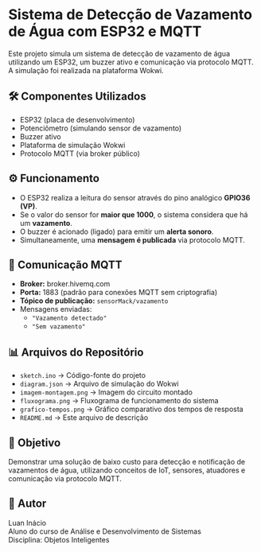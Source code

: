 # Sistema de Detecção de Vazamento de Água com ESP32 e MQTT

Este projeto simula um sistema de detecção de vazamento de água utilizando um ESP32, um buzzer ativo e comunicação via protocolo MQTT. A simulação foi realizada na plataforma Wokwi.

## 🛠️ Componentes Utilizados

- ESP32 (placa de desenvolvimento)
- Potenciômetro (simulando sensor de vazamento)
- Buzzer ativo
- Plataforma de simulação Wokwi
- Protocolo MQTT (via broker público)

## ⚙️ Funcionamento

- O ESP32 realiza a leitura do sensor através do pino analógico **GPIO36 (VP)**.
- Se o valor do sensor for **maior que 1000**, o sistema considera que há um **vazamento**.
- O buzzer é acionado (ligado) para emitir um **alerta sonoro**.
- Simultaneamente, uma **mensagem é publicada** via protocolo MQTT.

## 📡 Comunicação MQTT

- **Broker:** broker.hivemq.com
- **Porta:** 1883 (padrão para conexões MQTT sem criptografia)
- **Tópico de publicação:** `sensorMack/vazamento`
- Mensagens enviadas:
  - `"Vazamento detectado"`
  - `"Sem vazamento"`

## 📊 Arquivos do Repositório

- `sketch.ino` → Código-fonte do projeto
- `diagram.json` → Arquivo de simulação do Wokwi
- `imagem-montagem.png` → Imagem do circuito montado
- `fluxograma.png` → Fluxograma de funcionamento do sistema
- `grafico-tempos.png` → Gráfico comparativo dos tempos de resposta
- `README.md` → Este arquivo de descrição

## 🎯 Objetivo

Demonstrar uma solução de baixo custo para detecção e notificação de vazamentos de água, utilizando conceitos de IoT, sensores, atuadores e comunicação via protocolo MQTT.

## 📝 Autor

Luan Inácio  
Aluno do curso de Análise e Desenvolvimento de Sistemas  
Disciplina: Objetos Inteligentes  
